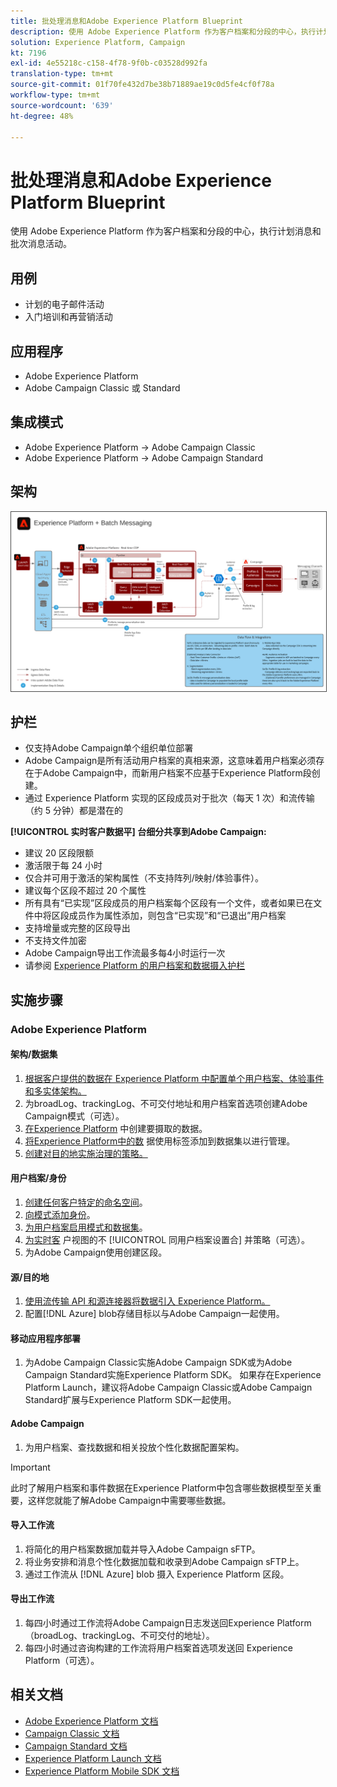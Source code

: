 ```yaml
---
title: 批处理消息和Adobe Experience Platform Blueprint
description: 使用 Adobe Experience Platform 作为客户档案和分段的中心，执行计划消息和批次消息活动。
solution: Experience Platform, Campaign
kt: 7196
exl-id: 4e55218c-c158-4f78-9f0b-c03528d992fa
translation-type: tm+mt
source-git-commit: 01f70fe432d7be38b71889ae19c0d5fe4cf0f78a
workflow-type: tm+mt
source-wordcount: '639'
ht-degree: 48%

---
```


# 批处理消息和Adobe Experience Platform Blueprint

使用 Adobe Experience Platform 作为客户档案和分段的中心，执行计划消息和批次消息活动。

## 用例

* 计划的电子邮件活动
* 入门培训和再营销活动

## 应用程序

* Adobe Experience Platform
* Adobe Campaign Classic 或 Standard

## 集成模式

* Adobe Experience Platform → Adobe Campaign Classic
* Adobe Experience Platform → Adobe Campaign Standard

## 架构

<img src="assets/aepbatch.svg" alt="批处理消息和Adobe Experience Platform Blueprint的参考架构" style="border:1px solid #4a4a4a" />

## 护栏

* 仅支持Adobe Campaign单个组织单位部署
* Adobe Campaign是所有活动用户档案的真相来源，这意味着用户档案必须存在于Adobe Campaign中，而新用户档案不应基于Experience Platform段创建。
* 通过 Experience Platform 实现的区段成员对于批次（每天 1 次）和流传输（约 5 分钟）都是潜在的

**[!UICONTROL 实时客户数据平] 台细分共享到Adobe Campaign:**

* 建议 20 区段限额
* 激活限于每 24 小时
* 仅合并可用于激活的架构属性（不支持阵列/映射/体验事件）。
* 建议每个区段不超过 20 个属性
* 所有具有“已实现”区段成员的用户档案每个区段有一个文件，或者如果已在文件中将区段成员作为属性添加，则包含“已实现”和“已退出”用户档案
* 支持增量或完整的区段导出
* 不支持文件加密
* Adobe Campaign导出工作流最多每4小时运行一次
* 请参阅 [Experience Platform 的用户档案和数据摄入护栏](https://experienceleague.adobe.com/docs/experience-platform/profile/guardrails.html?lang=zh-Hans)

## 实施步骤

### Adobe Experience Platform

#### 架构/数据集

1. [根据客户提供的数据在 Experience Platform 中配置单个用户档案、体验事件和多实体架构。](https://experienceleague.adobe.com/docs/platform-learn/tutorials/schemas/create-a-schema.html)
1. 为broadLog、trackingLog、不可交付地址和用户档案首选项创建Adobe Campaign模式（可选）。
1. [在Experience Platform](https://experienceleague.adobe.com/docs/platform-learn/tutorials/data-ingestion/create-datasets-and-ingest-data.html) 中创建要摄取的数据。
1. [将Experience Platform中的数](https://experienceleague.adobe.com/docs/platform-learn/tutorials/data-governance/classify-data-using-governance-labels.html) 据使用标签添加到数据集以进行管理。
1. [创建对目的地实施治理的策略。](https://experienceleague.adobe.com/docs/platform-learn/tutorials/data-governance/create-data-usage-policies.html)

#### 用户档案/身份

1. [创建任何客户特定的命名空间](https://experienceleague.adobe.com/docs/platform-learn/tutorials/identities/label-ingest-and-verify-identity-data.html)。
1. [向模式添加身份](https://experienceleague.adobe.com/docs/platform-learn/tutorials/identities/label-ingest-and-verify-identity-data.html)。
1. [为用户档案启用模式和数据集](https://experienceleague.adobe.com/docs/platform-learn/tutorials/profiles/bring-data-into-the-real-time-customer-profile.html)。
1. [为实时客](https://experienceleague.adobe.com/docs/platform-learn/tutorials/profiles/create-merge-policies.html) 户视图的不 [!UICONTROL 同用户档案设置合] 并策略（可选）。
1. 为Adobe Campaign使用创建区段。

#### 源/目的地

1. [使用流传输 API 和源连接器将数据引入 Experience Platform。](https://experienceleague.adobe.com/?recommended=ExperiencePlatform-D-1-2020.1.dataingestion)
1. 配置[!DNL Azure] blob存储目标以与Adobe Campaign一起使用。

#### 移动应用程序部署

1. 为Adobe Campaign Classic实施Adobe Campaign SDK或为Adobe Campaign Standard实施Experience Platform SDK。 如果存在Experience Platform Launch，建议将Adobe Campaign Classic或Adobe Campaign Standard扩展与Experience Platform SDK一起使用。

#### Adobe Campaign

1. 为用户档案、查找数据和相关投放个性化数据配置架构。

>[!IMPORTANT]
>
>此时了解用户档案和事件数据在Experience Platform中包含哪些数据模型至关重要，这样您就能了解Adobe Campaign中需要哪些数据。

#### 导入工作流

1. 将简化的用户档案数据加载并导入Adobe Campaign sFTP。
1. 将业务安排和消息个性化数据加载和收录到Adobe Campaign sFTP上。
1. 通过工作流从 [!DNL Azure] blob 摄入 Experience Platform 区段。

#### 导出工作流

1. 每四小时通过工作流将Adobe Campaign日志发送回Experience Platform（broadLog、trackingLog、不可交付的地址）。
1. 每四小时通过咨询构建的工作流将用户档案首选项发送回 Experience Platform（可选）。


## 相关文档

* [Adobe Experience Platform 文档](https://experienceleague.adobe.com/docs/experience-platform.html?lang=zh-Hans)
* [Campaign Classic 文档](https://experienceleague.adobe.com/docs/campaign-classic.html?lang=zh-Hans)
* [Campaign Standard 文档](https://experienceleague.adobe.com/docs/campaign-standard.html?lang=zh-Hans)
* [Experience Platform Launch 文档](https://experienceleague.adobe.com/docs/launch.html?lang=zh-Hans)
* [Experience Platform Mobile SDK 文档](https://experienceleague.adobe.com/docs/mobile.html?lang=zh-Hans)
